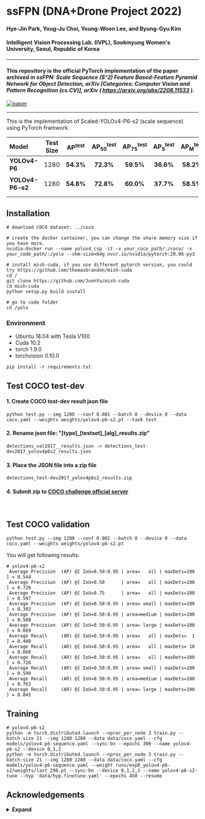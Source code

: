 # ssFPN (DNA+Drone Project 2022)
#### Hye-Jin Park, Youg-Ju Choi, Young-Woon Lee, and Byung-Gyu Kim
#### Intelligent Vision Processing Lab. (IVPL), Sookmyung Women's University, Seoul, Republic of Korea
----------------------------
#### This repository is the official PyTorch implementation of the paper archived in _ssFPN: Scale Sequence (S^2) Feature Based-Feature Pyramid Network for Object Detection, arXiv [Categories: Computer Vision and Pattern Recognition (cs.CV)], arXiv ( https://arxiv.org/abs/2208.11533 )_.
[![paper](https://img.shields.io/badge/paper-PDF-<COLOR>.svg)](https://arxiv.org/abs/2208.11533)

----------------------------
This is the implementation of Scaled-YOLOv4-P6-s2 (scale sequence) using PyTorch framwork.


| Model | Test Size | AP<sup>test</sup> | AP<sub>50</sub><sup>test</sup> | AP<sub>75</sub><sup>test</sup> | AP<sub>S</sub><sup>test</sup> | AP<sub>M</sub><sup>test</sup> | AP<sub>L</sub><sup>test</sup> | weights |
| :-- | :-: | :-: | :-: | :-: | :-: | :-: | :-: | :-: | 
| **YOLOv4-P6** | 1280 | **54.3%** | **72.3%** | **59.5%** | **36.6%** | **58.2%** | **65.5%** | [`yolov4-p6.pt`](https://drive.google.com/file/d/1XICoQuuenSI16HEyjJ6FGnZytCM0RJ5p/view?usp=share_link) |
| **YOLOv4-P6-s2** | 1280 | **54.8%** | **72.8%** | **60.0%** | **37.7%** | **58.5%** | **65.9%** | [`yolov4-p6-s2.pt`](https://drive.google.com/file/d/13VeJdioOd5gqOfcWTQeLcE0R4Uuy3QvE/view?usp=share_link) |
|  |  |  |  |  |  |  |


## Installation

```
# download COCO dataset: ../coco

# create the docker container, you can change the share memory size if you have more.
nvidia-docker run --name yolov4_csp -it -v your_coco_path/:/coco/ -v your_code_path/:/yolo --shm-size=64g nvcr.io/nvidia/pytorch:20.06-py3

# install mish-cuda, if you use different pytorch version, you could try https://github.com/thomasbrandon/mish-cuda
cd /
git clone https://github.com/JunnYu/mish-cuda
cd mish-cuda
python setup.py build install

# go to code folder
cd /yolo
```
### Environment
- Ubuntu 18.04 with Tesla V100
- Cuda 10.2
- torch 1.9.0
- torchvision 0.10.0
```
pip install -r requirements.txt
```

## Test COCO test-dev

#### 1. Create COCO test-dev result json file
```
python test.py --img 1280 --conf 0.001 --batch 8 --device 0 --data coco.yaml --weights weights/yolov4-p6-s2.pt --task test
```

#### 2. Rename json file: "[type]\_[testset]\_[alg]_results.zip"
```
detections_val2017__results.json -> detections_test-dev2017_yolov4p6s2_results.json
```

#### 3. Place the JSON file into a zip file 
```
detections_test-dev2017_yolov4p6s2_results.zip
```

#### 4. Submit zip to [COCO challenge official server](https://codalab.lisn.upsaclay.fr/competitions/7384#participate-submit_results)

<br>

## Test COCO validation
```
python test.py --img 1280 --conf 0.001 --batch 8 --device 0 --data coco.yaml --weights weights/yolov4-p6-s2.pt
```
You will get following results:
```
# yolov4-p6-s2
 Average Precision  (AP) @[ IoU=0.50:0.95 | area=   all | maxDets=100 ] = 0.544
 Average Precision  (AP) @[ IoU=0.50      | area=   all | maxDets=100 ] = 0.726
 Average Precision  (AP) @[ IoU=0.75      | area=   all | maxDets=100 ] = 0.597
 Average Precision  (AP) @[ IoU=0.50:0.95 | area= small | maxDets=100 ] = 0.393
 Average Precision  (AP) @[ IoU=0.50:0.95 | area=medium | maxDets=100 ] = 0.588
 Average Precision  (AP) @[ IoU=0.50:0.95 | area= large | maxDets=100 ] = 0.669
 Average Recall     (AR) @[ IoU=0.50:0.95 | area=   all | maxDets=  1 ] = 0.400
 Average Recall     (AR) @[ IoU=0.50:0.95 | area=   all | maxDets= 10 ] = 0.668
 Average Recall     (AR) @[ IoU=0.50:0.95 | area=   all | maxDets=100 ] = 0.726
 Average Recall     (AR) @[ IoU=0.50:0.95 | area= small | maxDets=100 ] = 0.599
 Average Recall     (AR) @[ IoU=0.50:0.95 | area=medium | maxDets=100 ] = 0.763
 Average Recall     (AR) @[ IoU=0.50:0.95 | area= large | maxDets=100 ] = 0.845

```

## Training

```
# yolov4-p6-s2
python -m torch.distributed.launch --nproc_per_node 3 train.py --batch-size 21 --img 1280 1280 --data data/coco.yaml --cfg models/yolov4-p6-sequence.yaml --sync-bn --epochs 300 --name yolov4-p6-s2 --device 0,1,2
python -m torch.distributed.launch --nproc_per_node 3 train.py --batch-size 21 --img 1280 1280 --data data/coco.yaml --cfg models/yolov4-p6-sequence.yaml --weight runs/exp0_yolov4-p6-s2/weights/last_298.pt --sync-bn --device 0,1,2,3 --name yolov4-p6-s2-tune --hyp 'data/hyp.finetune.yaml' --epochs 450 --resume
```

## Acknowledgements

<details><summary> <b>Expand</b> </summary>

* [https://github.com/AlexeyAB/darknet](https://github.com/AlexeyAB/darknet)
* [https://github.com/WongKinYiu/PyTorch_YOLOv4](https://github.com/WongKinYiu/PyTorch_YOLOv4)
* [https://github.com/ultralytics/yolov3](https://github.com/ultralytics/yolov3)
* [https://github.com/ultralytics/yolov5](https://github.com/ultralytics/yolov5)
* [https://github.com/WongKinYiu/ScaledYOLOv4](https://github.com/WongKinYiu/ScaledYOLOv4)

</details>

